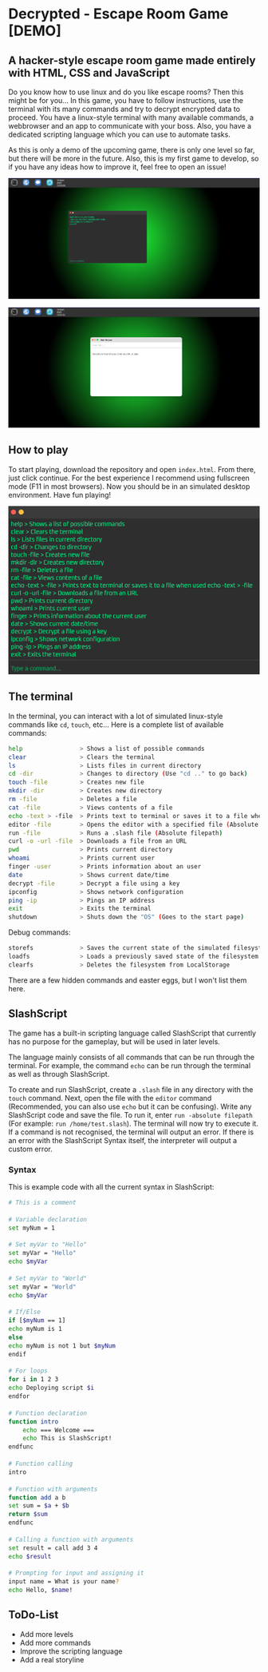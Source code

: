# Decrypted - Escape Room Game [DEMO]

## A hacker-style escape room game made entirely with HTML, CSS and JavaScript

Do you know how to use linux and do you like escape rooms? Then this might be for you...
In this game, you have to follow instructions, use the terminal with its many commands and
try to decrypt encrypted data to proceed. You have a linux-style terminal with many available
commands, a webbrowser and an app to communicate with your boss. Also, you have a dedicated
scripting language which you can use to automate tasks.

As this is only a demo of the upcoming game, there is only one level so far, but there will be more in the
future. Also, this is my first game to develop, so if you have any ideas how to improve it, feel free
to open an issue!

![Screenshot of the in-game desktop with the terminal opened.](src/media/img/screenshot1.png)

![Screenshot of the in-game desktop with the webbrowser opened.](src/media/img/screenshot2.png)

## How to play

To start playing, download the repository and open ```index.html```. From there, just click continue.
For the best experience I recommend using fullscreen mode (F11 in most browsers). Now you should be in
an simulated desktop environment. Have fun playing!

![The terminal with a list of usable commands.](src/media/img/screenshot3.png)

## The terminal

In the terminal, you can interact with a lot of simulated linux-style commands like ```cd```, ```touch```, etc...
Here is a complete list of available commands:

```bash
help                > Shows a list of possible commands
clear               > Clears the terminal
ls                  > Lists files in current directory
cd -dir             > Changes to directory (Use "cd .." to go back)
touch -file         > Creates new file
mkdir -dir          > Creates new directory
rm -file            > Deletes a file
cat -file           > Views contents of a file
echo -text > -file  > Prints text to terminal or saves it to a file when used echo -text > -file
editor -file        > Opens the editor with a specified file (Absolute filepath)
run -file           > Runs a .slash file (Absolute filepath)
curl -o -url -file  > Downloads a file from an URL
pwd                 > Prints current directory
whoami              > Prints current user
finger -user        > Prints information about an user
date                > Shows current date/time
decrypt -file       > Decrypt a file using a key
ipconfig            > Shows network configuration
ping -ip            > Pings an IP address
exit                > Exits the terminal
shutdown            > Shuts down the "OS" (Goes to the start page)
```

Debug commands:

```bash
storefs             > Saves the current state of the simulated filesystem to LocalStorage
loadfs              > Loads a previously saved state of the filesystem
clearfs             > Deletes the filesystem from LocalStorage
```

There are a few hidden commands and easter eggs, but I won't list them here.

## SlashScript

The game has a built-in scripting language called SlashScript that currently
has no purpose for the gameplay, but will be used in later levels.

The language mainly consists of all commands that can be run through the terminal. For example,
the command ```echo``` can be run through the terminal as well as through SlashScript.

To create and run SlashScript, create a ```.slash``` file in any directory with the ```touch``` command.
Next, open the file with the ```editor``` command (Recommended, you can also use ```echo``` but it can be confusing).
Write any SlashScript code and save the file.
To run it, enter ```run -absolute filepath``` (For example: ```run /home/test.slash```). The terminal will now try to
execute it. If a command is not recognised, the terminal will output an error. If there is an error with the SlashScript
Syntax itself, the interpreter will output a custom error.

### Syntax

This is example code with all the current syntax in SlashScript:

```bash
# This is a comment

# Variable declaration
set myNum = 1

# Set myVar to "Hello"
set myVar = "Hello"
echo $myVar

# Set myVar to "World"
set myVar = "World"
echo $myVar

# If/Else
if [$myNum == 1]
echo myNum is 1
else
echo myNum is not 1 but $myNum
endif

# For loops
for i in 1 2 3
echo Deploying script $i
endfor

# Function declaration
function intro
    echo === Welcome ===
    echo This is SlashScript!
endfunc

# Function calling
intro

# Function with arguments
function add a b
set sum = $a + $b
return $sum
endfunc

# Calling a function with arguments
set result = call add 3 4
echo $result

# Prompting for input and assigning it
input name = What is your name?
echo Hello, $name!

```

## ToDo-List

- Add more levels
- Add more commands
- Improve the scripting language
- Add a real storyline
